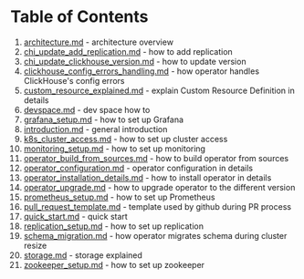 # Table of Contents
1. [architecture.md](./architecture.md) - architecture overview
1. [chi_update_add_replication.md](./chi_update_add_replication.md) - how to add replication
1. [chi_update_clickhouse_version.md](./chi_update_clickhouse_version.md) - how to update version
1. [clickhouse_config_errors_handling.md](./clickhouse_config_errors_handling.md) - how operator handles ClickHouse's config errors
1. [custom_resource_explained.md](./custom_resource_explained.md) - explain Custom Resource Definition in details
1. [devspace.md](./devspace.md) - dev space how to     
1. [grafana_setup.md](./grafana_setup.md) - how to set up Grafana
1. [introduction.md](./introduction.md) - general introduction
1. [k8s_cluster_access.md](./k8s_cluster_access.md) - how to set up cluster access
1. [monitoring_setup.md](./monitoring_setup.md) - how to set up monitoring
1. [operator_build_from_sources.md](./operator_build_from_sources.md) - how to build operator from sources
1. [operator_configuration.md](./operator_configuration.md) - operator configuration in details
1. [operator_installation_details.md](./operator_installation_details.md) - how to install operator in details
1. [operator_upgrade.md](./operator_upgrade.md) - how to upgrade operator to the different version
1. [prometheus_setup.md](./prometheus_setup.md) - how to set up Prometheus
1. [pull_request_template.md](./pull_request_template.md) - template used by github during PR process
1. [quick_start.md](./quick_start.md) - quick start
1. [replication_setup.md](./replication_setup.md) - how to set up replication
1. [schema_migration.md](./schema_migration.md) - how operator migrates schema during cluster resize
1. [storage.md](./storage.md) - storage explained
1. [zookeeper_setup.md](./zookeeper_setup.md) - how to set up zookeeper
